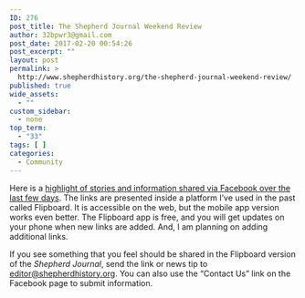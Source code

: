 ```yaml
---
ID: 276
post_title: The Shepherd Journal Weekend Review
author: 32bpwr3@gmail.com
post_date: 2017-02-20 00:54:26
post_excerpt: ""
layout: post
permalink: >
  http://www.shepherdhistory.org/the-shepherd-journal-weekend-review/
published: true
wide_assets:
  - ""
custom_sidebar:
  - none
top_term:
  - "33"
tags: [ ]
categories:
  - Community
---
```

<span style="font-weight: 400;">Here is a </span><a href="http://flip.it/xpMmA9"><span style="font-weight: 400;">highlight of stories and information shared via Facebook over the last few days</span></a><span style="font-weight: 400;">. The links are presented inside a platform I’ve used in the past called Flipboard. It is accessible on the web, but the mobile app version works even better. The Flipboard app is free, and you will get updates on your phone when new links are added. And, I am planning on adding additional links.</span>

<span style="font-weight: 400;">If you see something that you feel should be shared in the Flipboard version of the </span><i><span style="font-weight: 400;">Shepherd Journal</span></i><span style="font-weight: 400;">, send the link or news tip to </span><a href="mailto:editor@shepherdhistory.org"><span style="font-weight: 400;">editor@shepherdhistory.org</span></a><span style="font-weight: 400;">. You can also use the “Contact Us” link on the Facebook page to submit information.</span>